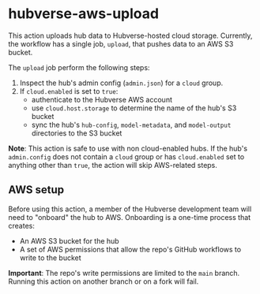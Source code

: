# hubverse-aws-upload


This action uploads hub data to Hubverse-hosted cloud storage. Currently, the workflow has a single job, `upload`,
that pushes data to an AWS S3 bucket.

The `upload` job perform the following steps:

1. Inspect the hub's admin config (`admin.json`) for a `cloud` group.
2. If `cloud.enabled` is set to `true`:
    - authenticate to the Hubverse AWS account
    - use `cloud.host.storage` to determine the name of the hub's S3 bucket
    - sync the hub's `hub-config`, `model-metadata`, and `model-output` directories to the S3 bucket

**Note**: This action is safe to use with non cloud-enabled hubs. 
If the hub's `admin.config` does not contain a `cloud` group or has `cloud.enabled` set to anything other than `true`,
the action will skip AWS-related steps.


## AWS setup

Before using this action, a member of the Hubverse development team will need to "onboard" the hub to AWS. Onboarding is
a one-time process that creates:

- An AWS S3 bucket for the hub
- A set of AWS permissions that allow the repo's GitHub workflows to write to the bucket

**Important**: The repo's write permissions are limited to the `main` branch. Running this action on another branch
or on a fork will fail.

